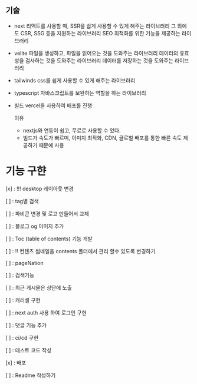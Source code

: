 ## 기술

- next
  리액트를 사용할 때, SSR을 쉽게 사용할 수 있게 해주는 라이브러리
  그 외에도 CSR, SSG 등을 지원하는 라이브러리
  SEO 최적화를 위한 기능을 제공하는 라이브러리

  <!-- => next image formet 변경으로 1.2MB ==> 47.6KB 줄임 (약 96% 줄임) -->

- velite
  파일을 생성하고, 파일을 읽어오는 것을 도와주는 라이브러리
  데이터의 유효성을 검사하는 것을 도와주는 라이브러리
  데이터를 저장하는 것을 도와주는 라이브러리

- tailwinds
  css를 쉽게 사용할 수 있게 해주는 라이브러리

- typescript
  자바스크립트를 보완하는 역할을 하는 라이브러리

- 빌드
  vercel을 사용하여 배포를 진행

  이유

  - nextjs와 연동이 쉽고, 무료로 사용할 수 있다.
  - 빌드가 속도가 빠르며, 이미지 최적화, CDN, 글로벌 배포를 통한 빠른 속도 제공하기 때문에 사용

# 기능 구햔

[x] : !!! desktop 레이아웃 변경

[ ] : tag별 검색

[ ] : 파비콘 변경 및 로고 만들어서 교체

[ ] : 블로그 og 이미지 추가

[ ] : Toc (table of contents) 기능 개발

[ ] : !! 컨텐츠 썸네일을 contents 폴더에서 관리 할수 있도록 변경하기

[ ] : pageNation

[ ] : 검색기능

[ ] : 최근 게시물은 상단에 노출

[ ] : 캐러셀 구현

[ ] : next auth 사용 하여 로그인 구현

[ ] : 댓글 기능 추가

[ ] : ci/cd 구현

[ ] : 테스트 코드 작성

[x] : 배포

[ ] : Readme 작성하기
